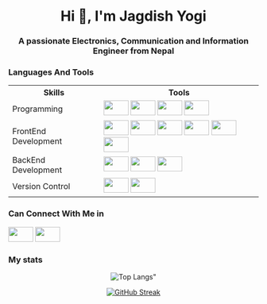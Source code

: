 <h1 align="center">Hi 👋, I'm Jagdish Yogi</h1>
<h3 align="center">A passionate Electronics, Communication and Information Engineer from Nepal</h3>

### Languages And Tools
<table>
  <tr> 
  <th> Skills </th>
  <th> Tools </th>
  </tr>
  <tr>
    <td> Programming </td>
    <td>
      <img height="30px" width="50px" src="https://cdn.jsdelivr.net/gh/devicons/devicon/icons/c/c-original.svg"> 
      <img height="30px" width="50px" src="https://cdn.jsdelivr.net/gh/devicons/devicon/icons/cplusplus/cplusplus-original.svg"> 
      <img height="30px" width="50px" src="https://cdn.jsdelivr.net/gh/devicons/devicon/icons/python/python-original.svg">
      <img height="30px" width="50px" src="https://cdn.jsdelivr.net/gh/devicons/devicon/icons/javascript/javascript-original.svg">
    </td>
  </tr>
  <tr>
    <td> FrontEnd Development </td>
    <td>
      <img height="30px" width="50px" src="https://cdn.jsdelivr.net/gh/devicons/devicon/icons/html5/html5-original.svg"> 
      <img height="30px" width="50px" src="https://cdn.jsdelivr.net/gh/devicons/devicon/icons/css3/css3-original.svg" />
      <img height="30px" width="50px" src="https://cdn.jsdelivr.net/gh/devicons/devicon/icons/tailwindcss/tailwindcss-plain.svg" />
      <img height="30px" width="50px" src="https://cdn.jsdelivr.net/gh/devicons/devicon/icons/javascript/javascript-plain.svg" />
      <img height="30px" width="50px" src="https://cdn.jsdelivr.net/gh/devicons/devicon/icons/react/react-original-wordmark.svg" />
      <img height="30px" width="50px" src="https://cdn.jsdelivr.net/gh/devicons/devicon/icons/redux/redux-original.svg" />
    </td>
  </tr>
  <tr>
    <td> BackEnd Development </td>
    <td> 
      <img height="30px" width="50px" src="https://cdn.jsdelivr.net/gh/devicons/devicon/icons/python/python-original.svg" />
      <img height="30px" width="50px" src="https://cdn.jsdelivr.net/gh/devicons/devicon/icons/django/django-plain.svg" />
      <img height="30px" width="50px" src="https://img.stackshare.io/service/1630/New_Project__67_.png"/>
    </td>
  </tr>
  <tr>
    <td> Version Control </td>
    <td> 
      <img height="30px" width="50px" src="https://cdn.jsdelivr.net/gh/devicons/devicon/icons/git/git-original.svg" />
      <img height="30px" width="50px" src="https://github.githubassets.com/images/modules/logos_page/GitHub-Mark.png" />
   </td>
  </tr>
  </table>
  
 ### Can Connect With Me in
 <a href="https://www.linkedin.com/in/jagdishyogi/"><img width="50px" height="30px" src="https://cdn.jsdelivr.net/gh/devicons/devicon/icons/linkedin/linkedin-original.svg" /></a>
 <a href="https://twitter.com/JagdishYogi14"><img width="50px" height="30px" src="https://cdn.jsdelivr.net/gh/devicons/devicon/icons/twitter/twitter-original.svg" /> </a>
 
 
 ### My stats
         
<div align="center">

![Top Langs"](https://github-readme-stats.vercel.app/api/top-langs/?username=yogijagdish&layout=compact&theme=radical)

[![GitHub Streak](https://streak-stats.demolab.com/?user=yogijagdish&theme=onedark)](https://git.io/streak-stats)
  
  </div>
